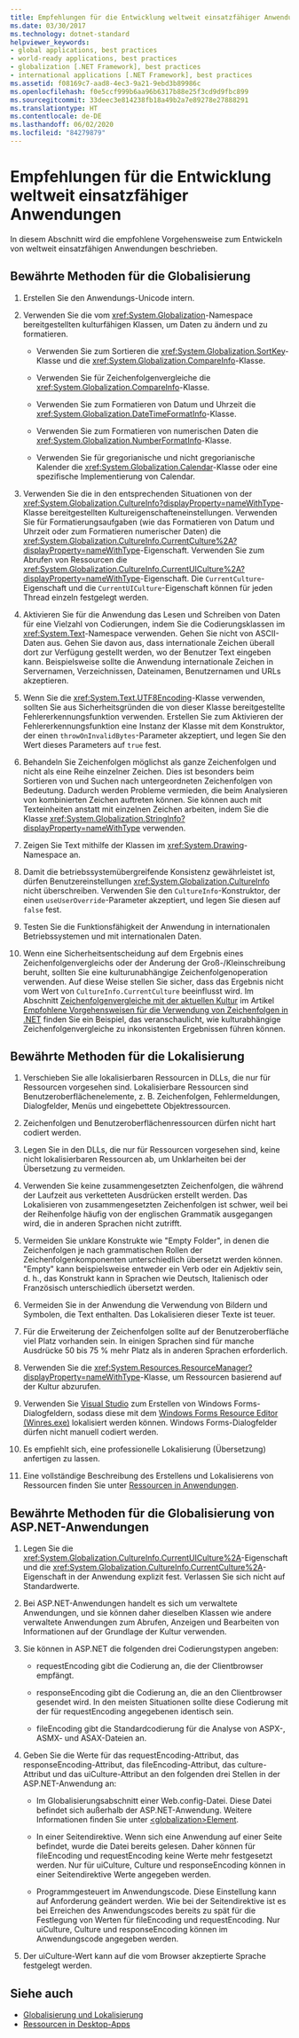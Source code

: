 ```yaml
---
title: Empfehlungen für die Entwicklung weltweit einsatzfähiger Anwendungen
ms.date: 03/30/2017
ms.technology: dotnet-standard
helpviewer_keywords:
- global applications, best practices
- world-ready applications, best practices
- globalization [.NET Framework], best practices
- international applications [.NET Framework], best practices
ms.assetid: f08169c7-aad8-4ec3-9a21-9ebd3b89986c
ms.openlocfilehash: f0e5ccf999b6aa96b6317b88e25f3cd9d9fbc899
ms.sourcegitcommit: 33deec3e814238fb18a49b2a7e89278e27888291
ms.translationtype: HT
ms.contentlocale: de-DE
ms.lasthandoff: 06/02/2020
ms.locfileid: "84279879"
---
```

# <a name="best-practices-for-developing-world-ready-applications"></a>Empfehlungen für die Entwicklung weltweit einsatzfähiger Anwendungen

In diesem Abschnitt wird die empfohlene Vorgehensweise zum Entwickeln von weltweit einsatzfähigen Anwendungen beschrieben.

## <a name="globalization-best-practices"></a>Bewährte Methoden für die Globalisierung

1. Erstellen Sie den Anwendungs-Unicode intern.

2. Verwenden Sie die vom <xref:System.Globalization>-Namespace bereitgestellten kulturfähigen Klassen, um Daten zu ändern und zu formatieren.

    - Verwenden Sie zum Sortieren die <xref:System.Globalization.SortKey>-Klasse und die <xref:System.Globalization.CompareInfo>-Klasse.

    - Verwenden Sie für Zeichenfolgenvergleiche die <xref:System.Globalization.CompareInfo>-Klasse.

    - Verwenden Sie zum Formatieren von Datum und Uhrzeit die <xref:System.Globalization.DateTimeFormatInfo>-Klasse.

    - Verwenden Sie zum Formatieren von numerischen Daten die <xref:System.Globalization.NumberFormatInfo>-Klasse.

    - Verwenden Sie für gregorianische und nicht gregorianische Kalender die <xref:System.Globalization.Calendar>-Klasse oder eine spezifische Implementierung von Calendar.

3. Verwenden Sie die in den entsprechenden Situationen von der <xref:System.Globalization.CultureInfo?displayProperty=nameWithType>-Klasse bereitgestellten Kultureigenschafteneinstellungen. Verwenden Sie für Formatierungsaufgaben (wie das Formatieren von Datum und Uhrzeit oder zum Formatieren numerischer Daten) die <xref:System.Globalization.CultureInfo.CurrentCulture%2A?displayProperty=nameWithType>-Eigenschaft. Verwenden Sie zum Abrufen von Ressourcen die <xref:System.Globalization.CultureInfo.CurrentUICulture%2A?displayProperty=nameWithType>-Eigenschaft. Die `CurrentCulture`-Eigenschaft und die `CurrentUICulture`-Eigenschaft können für jeden Thread einzeln festgelegt werden.

4. Aktivieren Sie für die Anwendung das Lesen und Schreiben von Daten für eine Vielzahl von Codierungen, indem Sie die Codierungsklassen im <xref:System.Text>-Namespace verwenden. Gehen Sie nicht von ASCII-Daten aus. Gehen Sie davon aus, dass internationale Zeichen überall dort zur Verfügung gestellt werden, wo der Benutzer Text eingeben kann. Beispielsweise sollte die Anwendung internationale Zeichen in Servernamen, Verzeichnissen, Dateinamen, Benutzernamen und URLs akzeptieren.

5. Wenn Sie die <xref:System.Text.UTF8Encoding>-Klasse verwenden, sollten Sie aus Sicherheitsgründen die von dieser Klasse bereitgestellte Fehlererkennungsfunktion verwenden. Erstellen Sie zum Aktivieren der Fehlererkennungsfunktion eine Instanz der Klasse mit dem Konstruktor, der einen `throwOnInvalidBytes`-Parameter akzeptiert, und legen Sie den Wert dieses Parameters auf `true` fest.

6. Behandeln Sie Zeichenfolgen möglichst als ganze Zeichenfolgen und nicht als eine Reihe einzelner Zeichen. Dies ist besonders beim Sortieren von und Suchen nach untergeordneten Zeichenfolgen von Bedeutung. Dadurch werden Probleme vermieden, die beim Analysieren von kombinierten Zeichen auftreten können. Sie können auch mit Texteinheiten anstatt mit einzelnen Zeichen arbeiten, indem Sie die Klasse <xref:System.Globalization.StringInfo?displayProperty=nameWithType> verwenden.

7. Zeigen Sie Text mithilfe der Klassen im <xref:System.Drawing>-Namespace an.

8. Damit die betriebssystemübergreifende Konsistenz gewährleistet ist, dürfen Benutzereinstellungen <xref:System.Globalization.CultureInfo> nicht überschreiben. Verwenden Sie den `CultureInfo`-Konstruktor, der einen `useUserOverride`-Parameter akzeptiert, und legen Sie diesen auf `false` fest.

9. Testen Sie die Funktionsfähigkeit der Anwendung in internationalen Betriebssystemen und mit internationalen Daten.

10. Wenn eine Sicherheitsentscheidung auf dem Ergebnis eines Zeichenfolgenvergleichs oder der Änderung der Groß-/Kleinschreibung beruht, sollten Sie eine kulturunabhängige Zeichenfolgenoperation verwenden. Auf diese Weise stellen Sie sicher, dass das Ergebnis nicht vom Wert von `CultureInfo.CurrentCulture` beeinflusst wird. Im Abschnitt [Zeichenfolgenvergleiche mit der aktuellen Kultur](../base-types/best-practices-strings.md#string-comparisons-that-use-the-current-culture) im Artikel [Empfohlene Vorgehensweisen für die Verwendung von Zeichenfolgen in .NET](../base-types/best-practices-strings.md) finden Sie ein Beispiel, das veranschaulicht, wie kulturabhängige Zeichenfolgenvergleiche zu inkonsistenten Ergebnissen führen können.

## <a name="localization-best-practices"></a>Bewährte Methoden für die Lokalisierung

1. Verschieben Sie alle lokalisierbaren Ressourcen in DLLs, die nur für Ressourcen vorgesehen sind. Lokalisierbare Ressourcen sind Benutzeroberflächenelemente, z. B. Zeichenfolgen, Fehlermeldungen, Dialogfelder, Menüs und eingebettete Objektressourcen.

2. Zeichenfolgen und Benutzeroberflächenressourcen dürfen nicht hart codiert werden.

3. Legen Sie in den DLLs, die nur für Ressourcen vorgesehen sind, keine nicht lokalisierbaren Ressourcen ab, um Unklarheiten bei der Übersetzung zu vermeiden.

4. Verwenden Sie keine zusammengesetzten Zeichenfolgen, die während der Laufzeit aus verketteten Ausdrücken erstellt werden. Das Lokalisieren von zusammengesetzten Zeichenfolgen ist schwer, weil bei der Reihenfolge häufig von der englischen Grammatik ausgegangen wird, die in anderen Sprachen nicht zutrifft.

5. Vermeiden Sie unklare Konstrukte wie "Empty Folder", in denen die Zeichenfolgen je nach grammatischen Rollen der Zeichenfolgenkomponenten unterschiedlich übersetzt werden können. "Empty" kann beispielsweise entweder ein Verb oder ein Adjektiv sein, d. h., das Konstrukt kann in Sprachen wie Deutsch, Italienisch oder Französisch unterschiedlich übersetzt werden.

6. Vermeiden Sie in der Anwendung die Verwendung von Bildern und Symbolen, die Text enthalten. Das Lokalisieren dieser Texte ist teuer.

7. Für die Erweiterung der Zeichenfolgen sollte auf der Benutzeroberfläche viel Platz vorhanden sein. In einigen Sprachen sind für manche Ausdrücke 50 bis 75 % mehr Platz als in anderen Sprachen erforderlich.

8. Verwenden Sie die <xref:System.Resources.ResourceManager?displayProperty=nameWithType>-Klasse, um Ressourcen basierend auf der Kultur abzurufen.

9. Verwenden Sie [Visual Studio](https://visualstudio.microsoft.com/vs/?utm_medium=microsoft&utm_source=docs.microsoft.com&utm_campaign=inline+link) zum Erstellen von Windows Forms-Dialogfeldern, sodass diese mit dem [Windows Forms Resource Editor (Winres.exe)](../../framework/tools/winres-exe-windows-forms-resource-editor.md) lokalisiert werden können. Windows Forms-Dialogfelder dürfen nicht manuell codiert werden.

10. Es empfiehlt sich, eine professionelle Lokalisierung (Übersetzung) anfertigen zu lassen.

11. Eine vollständige Beschreibung des Erstellens und Lokalisierens von Ressourcen finden Sie unter [Ressourcen in Anwendungen](../../framework/resources/index.md).

## <a name="globalization-best-practices-for-aspnet-applications"></a>Bewährte Methoden für die Globalisierung von ASP.NET-Anwendungen

1. Legen Sie die <xref:System.Globalization.CultureInfo.CurrentUICulture%2A>-Eigenschaft und die <xref:System.Globalization.CultureInfo.CurrentCulture%2A>-Eigenschaft in der Anwendung explizit fest. Verlassen Sie sich nicht auf Standardwerte.

2. Bei ASP.NET-Anwendungen handelt es sich um verwaltete Anwendungen, und sie können daher dieselben Klassen wie andere verwaltete Anwendungen zum Abrufen, Anzeigen und Bearbeiten von Informationen auf der Grundlage der Kultur verwenden.

3. Sie können in ASP.NET die folgenden drei Codierungstypen angeben:

    - requestEncoding gibt die Codierung an, die der Clientbrowser empfängt.

    - responseEncoding gibt die Codierung an, die an den Clientbrowser gesendet wird. In den meisten Situationen sollte diese Codierung mit der für requestEncoding angegebenen identisch sein.

    - fileEncoding gibt die Standardcodierung für die Analyse von ASPX-, ASMX- und ASAX-Dateien an.

4. Geben Sie die Werte für das requestEncoding-Attribut, das responseEncoding-Attribut, das fileEncoding-Attribut, das culture-Attribut und das uiCulture-Attribut an den folgenden drei Stellen in der ASP.NET-Anwendung an:

    - Im Globalisierungsabschnitt einer Web.config-Datei. Diese Datei befindet sich außerhalb der ASP.NET-Anwendung. Weitere Informationen finden Sie unter [\<globalization>Element](https://docs.microsoft.com/previous-versions/dotnet/netframework-4.0/hy4kkhe0(v=vs.100)).

    - In einer Seitendirektive. Wenn sich eine Anwendung auf einer Seite befindet, wurde die Datei bereits gelesen. Daher können für fileEncoding und requestEncoding keine Werte mehr festgesetzt werden. Nur für uiCulture, Culture und responseEncoding können in einer Seitendirektive Werte angegeben werden.

    - Programmgesteuert im Anwendungscode. Diese Einstellung kann auf Anforderung geändert werden. Wie bei der Seitendirektive ist es bei Erreichen des Anwendungscodes bereits zu spät für die Festlegung von Werten für fileEncoding und requestEncoding. Nur uiCulture, Culture und responseEncoding können im Anwendungscode angegeben werden.

5. Der uiCulture-Wert kann auf die vom Browser akzeptierte Sprache festgelegt werden.

## <a name="see-also"></a>Siehe auch

- [Globalisierung und Lokalisierung](index.md)
- [Ressourcen in Desktop-Apps](../../framework/resources/index.md)
